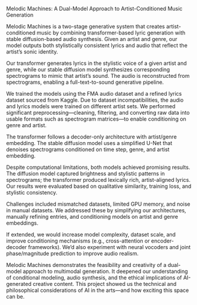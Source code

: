 Melodic Machines: A Dual-Model Approach to Artist-Conditioned Music Generation

Melodic Machines is a two-stage generative system that creates artist-conditioned music by combining transformer-based lyric generation with stable diffusion-based audio synthesis. Given an artist and genre, our model outputs both stylistically consistent lyrics and audio that reflect the artist’s sonic identity.

Our transformer generates lyrics in the stylistic voice of a given artist and genre, while our stable diffusion model synthesizes corresponding spectrograms to mimic that artist’s sound. The audio is reconstructed from spectrograms, enabling a full-text-to-sound generative pipeline.

We trained the models using the FMA audio dataset and a refined lyrics dataset sourced from Kaggle. Due to dataset incompatibilities, the audio and lyrics models were trained on different artist sets. We performed significant preprocessing—cleaning, filtering, and converting raw data into usable formats such as spectrogram matrices—to enable conditioning on genre and artist.

The transformer follows a decoder-only architecture with artist/genre embedding. The stable diffusion model uses a simplified U-Net that denoises spectrograms conditioned on time step, genre, and artist embedding.

Despite computational limitations, both models achieved promising results. The diffusion model captured brightness and stylistic patterns in spectrograms; the transformer produced lexically rich, artist-aligned lyrics. Our results were evaluated based on qualitative similarity, training loss, and stylistic consistency.

Challenges included mismatched datasets, limited GPU memory, and noise in manual datasets. We addressed these by simplifying our architectures, manually refining entries, and conditioning models on artist and genre embeddings.

If extended, we would increase model complexity, dataset scale, and improve conditioning mechanisms (e.g., cross-attention or encoder-decoder frameworks). We’d also experiment with neural vocoders and joint phase/magnitude prediction to improve audio realism.

Melodic Machines demonstrates the feasibility and creativity of a dual-model approach to multimodal generation. It deepened our understanding of conditional modeling, audio synthesis, and the ethical implications of AI-generated creative content. This project showed us the technical and philosophical considerations of AI in the arts—and how exciting this space can be.
